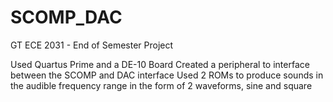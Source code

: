 # SCOMP_DAC
GT ECE 2031 - End of Semester Project

Used Quartus Prime and a DE-10 Board
Created a peripheral to interface between the SCOMP and DAC interface
Used 2 ROMs to produce sounds in the audible frequency range in the form of 2 waveforms, sine and square
